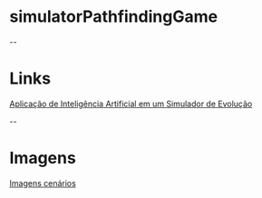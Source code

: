 # simulatorPathfindingGame

--
# Links

[Aplicação de Inteligência Artificial em um Simulador de Evolução](https://www.researchgate.net/profile/Flavio_Silva16/publication/237703294_Aplicacao_de_Inteligencia_Artificial_em_um_Simulador_de_Evolucao/links/551895dc0cf2d70ee27b47e6/Aplicacao-de-Inteligencia-Artificial-em-um-Simulador-de-Evolucao.pdf)




--
# Imagens

[Imagens cenários](https://www.google.com.br/search?q=map+2d&tbm=isch&tbs=rimg:Cd0x_1C7BD7IkIjjymfncBYHbPPHqsHL0nTcI214cj8YIlDvNXpWIzs9nEofO6tUwLo1BeotVHDCFTHlS2tYsVHzu5SoSCfKZ-dwFgds8EXOaNt-HKhmwKhIJ8eqwcvSdNwgRRRZDrYbzjEkqEgnbXhyPxgiUOxHO3EuKIcwP9CoSCc1elYjOz2cSEXlHyJrhwG4BKhIJh87q1TAujUER71RWZOmFTRYqEgl6i1UcMIVMeRFALu8mR6ukECoSCVLa1ixUfO7lEa-PBsZM_1HrJ&tbo=u&sa=X&ved=0ahUKEwjDmN2k3KPWAhWBx5AKHV5nCcEQ9C8IHA&biw=1327&bih=654&dpr=1)
